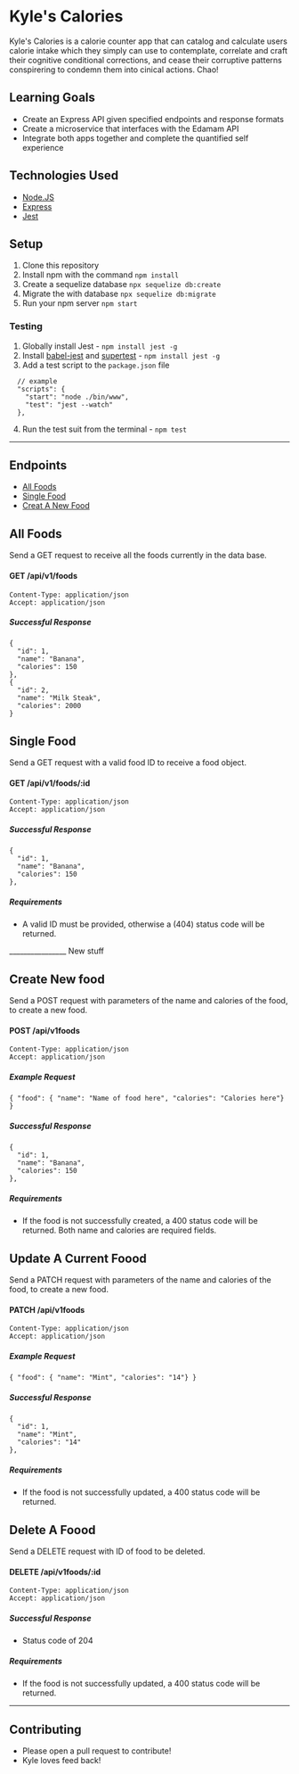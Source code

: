 # Kyle's Calories

Kyle's Calories is a calorie counter app that can catalog and calculate users calorie intake which they simply can use to contemplate, correlate and craft their cognitive conditional corrections, and cease their corruptive patterns conspirering to condemn them into cinical actions. Chao!

## Learning Goals
  - Create an Express API given specified endpoints and response formats
  - Create a microservice that interfaces with the Edamam API
  - Integrate both apps together and complete the quantified self experience

## Technologies Used
  - [Node.JS](https://nodejs.org/en/)
  - [Express](https://expressjs.com/)
  - [Jest](https://jestjs.io/)

## Setup
1. Clone this repository
2. Install npm with the command `npm install`
3. Create a sequelize database `npx sequelize db:create`
3. Migrate the with database `npx sequelize db:migrate`
4. Run your npm server `npm start`

  ### Testing
  1. Globally install Jest
    - `npm install jest -g`
  2. Install [babel-jest](https://www.npmjs.com/package/babel-jest) and [supertest](https://github.com/visionmedia/supertest)
    - `npm install jest -g`
  3. Add a test script to the `package.json` file
  ```
    // example
    "scripts": {
      "start": "node ./bin/www",
      "test": "jest --watch"
    },
  ```
  4. Run the test suit from the terminal
    - `npm test`

---

## Endpoints
  - [All Foods](#all-foods)
  - [Single Food](#single-food)
  - [Creat A New Food](create-new-food)


## All Foods
Send a GET request to receive all the foods currently in the data base.

  #### GET /api/v1/foods
  ```
  Content-Type: application/json
  Accept: application/json
  ```

  ##### Successful Response
  ```
  {
    "id": 1,
    "name": "Banana",
    "calories": 150
  },
  {
    "id": 2,
    "name": "Milk Steak",
    "calories": 2000
  }
  ```

## Single Food

Send a GET request with a valid food ID to receive a food object.

  #### GET /api/v1/foods/:id
  ```
  Content-Type: application/json
  Accept: application/json
  ```

  ##### Successful Response
  ```
  {
    "id": 1,
    "name": "Banana",
    "calories": 150
  },
  ```

  ##### Requirements
  - A valid ID must be provided, otherwise a (404) status code will be returned.
  
  ________________ New stuff



## Create New food

Send a POST request with parameters of the name and calories of the food, to create a new food.

  #### POST /api/v1foods
  ```
  Content-Type: application/json
  Accept: application/json
  ```

  ##### Example Request
  ```{ "food": { "name": "Name of food here", "calories": "Calories here"} }```

  ##### Successful Response
  ```
  {
    "id": 1,
    "name": "Banana",
    "calories": 150
  },
  ```

  ##### Requirements
  - If the food is not successfully created, a 400 status code will be returned. Both name and calories are required fields.

## Update A Current Foood

Send a PATCH request with parameters of the name and calories of the food, to create a new food.

  #### PATCH /api/v1foods
  ```
  Content-Type: application/json
  Accept: application/json
  ```

  ##### Example Request
  ```{ "food": { "name": "Mint", "calories": "14"} }```

  ##### Successful Response
  ```
  {
    "id": 1,
    "name": "Mint",
    "calories": "14"
  },
  ```

  ##### Requirements
  -  If the food is not successfully updated, a 400 status code will be returned.

## Delete A Foood

Send a DELETE request with ID of food to be deleted.

  #### DELETE /api/v1foods/:id
  ```
  Content-Type: application/json
  Accept: application/json
  ```

  ##### Successful Response
  - Status code of 204

  ##### Requirements
  - If the food is not successfully updated, a 400 status code will be returned.
----------

## Contributing
   - Please open a pull request to contribute!
   - Kyle loves feed back!